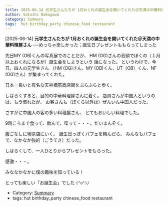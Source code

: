 ```yaml
---
title: 2025-06-14 元学生さんたちが 1月おくれの誕生会を開いてくれた＠天満の中華料理屋さん ---めっちゃ楽しかった；誕生日プレゼントももらってしまった 
author: Satoshi Nakagawa
category: Summary
tags:  hut birthday_party chinese_food restaurant
---
```


[2025-06-14] **元学生さんたちが 1月おくれの誕生会を開いてくれた＠天満の中華料理屋さん**  ---めっちゃ楽しかった；誕生日プレゼントももらってしまった 

 先日MY (OB)くんの写真展でのことだが、
HM (OG)さんの音頭でぼくの（１月以上おくれになるが）誕生会をしようという
話になった。
というわけで、今日、四人の元学生さん
（HM (OG)さん、MY (OB)くん、UT（OB）くん、NF (OG)さん）が集まってくれた。

 日本一長いと有名な天神橋筋商店街をぶらぶらと歩く。

 しばらくすると、目的の中華料理屋さんに着く。
店員さんが中国人というのは、もう慣れたが、
お客さんも（ぼくら以外は）ぜんいん中国人だった。

 さすがに中国人の客の多い料理屋さん、
とてもおいしい料理でした。

 9時ころまで食って、飲んで、喋って・・・。だいまんぞく。

 腹ごなしに喫茶店にいく。
誕生日っぽくパフェを頼んだら、
みんなもパフェで、なかなか強的（ごうてき）だった。

 しばらくして、一人ひとりからプレゼントをもらった。

 感激・・・。

 みななかなかに僕の趣味を知っている！

 とっても楽しい「お誕生会」でした `(^o^)/`

- Category: [Summary](https://merapano.github.io/categories.html#Summary)
- tags:  hut birthday_party chinese_food restaurant
